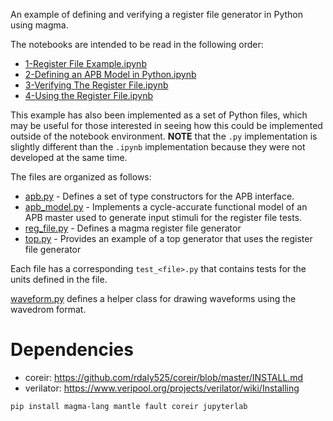 An example of defining and verifying a register file generator in Python using
magma.

The notebooks are intended to be read in the following order:
* [1-Register File Example.ipynb](./1-Register%20File%20Example.ipynb)
* [2-Defining an APB Model in Python.ipynb](./2-Defining%20an%20APB%20Model%20in%20Python.ipynb)
* [3-Verifying The Register File.ipynb](./3-Verifying%20The%20Register%20File.ipynb)
* [4-Using the Register File.ipynb](./4-Using%20the%20Register%20File.ipynb)

This example has also been implemented as a set of Python files, which may be
useful for those interested in seeing how this could be implemented outside of
the notebook environment. **NOTE** that the `.py` implementation is slightly
different than the `.ipynb` implementation because they were not developed at
the same time.

The files are organized as follows:
* [apb.py](./apb.py) - Defines a set of type constructors for the APB
  interface.
* [apb_model.py](./apb_model.py) - Implements a cycle-accurate functional
  model of an APB master used to generate input stimuli for the register file
  tests.
* [reg_file.py](./reg_file.py) - Defines a magma register file generator
* [top.py](./top.py) - Provides an example of a top generator that uses the
  register file generator

Each file has a corresponding `test_<file>.py` that contains tests for the
units defined in the file.

[waveform.py](./waveform.py) defines a helper class for drawing waveforms using
the wavedrom format.

# Dependencies
* coreir: https://github.com/rdaly525/coreir/blob/master/INSTALL.md
* verilator: https://www.veripool.org/projects/verilator/wiki/Installing

```
pip install magma-lang mantle fault coreir jupyterlab
```
